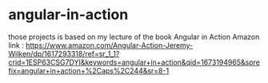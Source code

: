 # angular-in-action
those projects is based on my lecture of the book Angular in Action Amazon link : https://www.amazon.com/Angular-Action-Jeremy-Wilken/dp/1617293318/ref=sr_1_1?crid=1ESP63CSG7DYI&keywords=angular+in+action&qid=1673194965&sprefix=angular+in+action+%2Caps%2C244&sr=8-1
